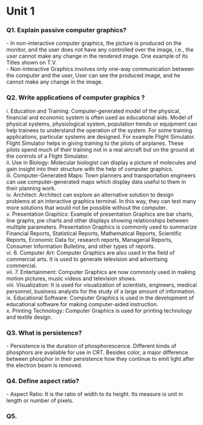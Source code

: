 <h1>Unit 1</h1>

<h3>Q1. Explain passive computer graphics?</h3>
- In non-interactive computer graphics, the picture is produced on the monitor, and the user does not have any controlled over the image, i.e., the user cannot make any change in the rendered image. One example of its Titles shown on T.V. </br>
- Non-interactive Graphics involves only one-way communication between the computer and the user, User can see the produced image, and he cannot make any change in the image. </br>

<h3>Q2. Write applications of computer graphics ?</h3>
i. Education and Training: Computer-generated model of the physical, financial and economic system is often used as educational aids. Model of physical systems, physiological system, population trends or equipment can help trainees to understand the operation of the system. For some training applications, particular systems are designed. For example Flight Simulator. Flight Simulator helps in giving training to the pilots of airplanes. These pilots spend much of their training not in a real aircraft but on the ground at the controls of a Flight Simulator. </br>
ii. Use in Biology: Molecular biologist can display a picture of molecules and gain insight into their structure with the help of computer graphics. </br>
iii. Computer-Generated Maps: Town planners and transportation engineers can use computer-generated maps which display data useful to them in their planning work.  </br>
iv. Architect: Architect can explore an alternative solution to design problems at an interactive graphics terminal. In this way, they can test many more solutions that would not be possible without the computer. </br>
v. Presentation Graphics: Example of presentation Graphics are bar charts, line graphs, pie charts and other displays showing relationships between multiple parameters. Presentation Graphics is commonly used to summarize Financial Reports, Statistical Reports, Mathematical Reports, Scientific Reports, Economic Data for, research reports, Managerial Reports, Consumer Information Bulletins, and other types of reports. </br>
vi. 6. Computer Art: Computer Graphics are also used in the field of commercial arts. It is used to generate television and advertising commercial. </br>
vii. 7. Entertainment: Computer Graphics are now commonly used in making motion pictures, music videos and television shows. </br>
viii. Visualization: It is used for visualization of scientists, engineers, medical personnel, business analysts for the study of a large amount of information. </br>
ix. Educational Software: Computer Graphics is used in the development of educational software for making computer-aided instruction. </br>
x. Printing Technology: Computer Graphics is used for printing technology and textile design. </br>

<h3>Q3. What is persistence?</h3>
- Persistence is the duration of phosphorescence. Different kinds of phosphors are available for use in CRT. Besides color, a major difference between phosphor in their persistence how they continue to emit light after the electron beam is removed. </br>

<h3>Q4. Define aspect ratio?</h3>
- Aspect Ratio: It is the ratio of width to its height. Its measure is unit in length or number of pixels. </br>

<h3>Q5.</h3>
